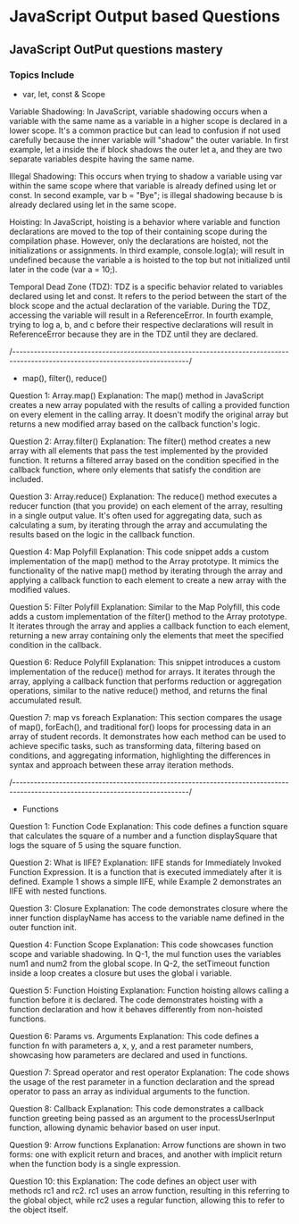 # JavaScript Output based Questions

## JavaScript OutPut questions mastery

### Topics Include

-   var, let, const & Scope

Variable Shadowing:
In JavaScript, variable shadowing occurs when a variable with the same name as a variable in a higher scope is declared in a lower scope.
It's a common practice but can lead to confusion if not used carefully because the inner variable will "shadow" the outer variable.
In first example, let a inside the if block shadows the outer let a, and they are two separate variables despite having the same name.

Illegal Shadowing:
This occurs when trying to shadow a variable using var within the same scope where that variable is already defined using let or const.
In second example, var b = "Bye"; is illegal shadowing because b is already declared using let in the same scope.

Hoisting:
In JavaScript, hoisting is a behavior where variable and function declarations are moved to the top of their containing scope during the compilation phase.
However, only the declarations are hoisted, not the initializations or assignments.
In third example, console.log(a); will result in undefined because the variable a is hoisted to the top but not initialized until later in the code (var a = 10;).

Temporal Dead Zone (TDZ):
TDZ is a specific behavior related to variables declared using let and const. It refers to the period between the start of the block scope and the actual declaration of the variable.
During the TDZ, accessing the variable will result in a ReferenceError.
In fourth example, trying to log a, b, and c before their respective declarations will result in ReferenceError because they are in the TDZ until they are declared.

/-------------------------------------------------------------------------------------------------------------------------------/

-   map(), filter(), reduce()

Question 1: Array.map()
Explanation: The map() method in JavaScript creates a new array populated with the results of calling a provided function on every element in the calling array. It doesn't modify the original array but returns a new modified array based on the callback function's logic.

Question 2: Array.filter()
Explanation: The filter() method creates a new array with all elements that pass the test implemented by the provided function. It returns a filtered array based on the condition specified in the callback function, where only elements that satisfy the condition are included.

Question 3: Array.reduce()
Explanation: The reduce() method executes a reducer function (that you provide) on each element of the array, resulting in a single output value. It's often used for aggregating data, such as calculating a sum, by iterating through the array and accumulating the results based on the logic in the callback function.

Question 4: Map Polyfill
Explanation: This code snippet adds a custom implementation of the map() method to the Array prototype. It mimics the functionality of the native map() method by iterating through the array and applying a callback function to each element to create a new array with the modified values.

Question 5: Filter Polyfill
Explanation: Similar to the Map Polyfill, this code adds a custom implementation of the filter() method to the Array prototype. It iterates through the array and applies a callback function to each element, returning a new array containing only the elements that meet the specified condition in the callback.

Question 6: Reduce Polyfill
Explanation: This snippet introduces a custom implementation of the reduce() method for arrays. It iterates through the array, applying a callback function that performs reduction or aggregation operations, similar to the native reduce() method, and returns the final accumulated result.

Question 7: map vs foreach
Explanation: This section compares the usage of map(), forEach(), and traditional for() loops for processing data in an array of student records. It demonstrates how each method can be used to achieve specific tasks, such as transforming data, filtering based on conditions, and aggregating information, highlighting the differences in syntax and approach between these array iteration methods.

/-------------------------------------------------------------------------------------------------------------------------------/

-   Functions

Question 1: Function Code
Explanation: This code defines a function square that calculates the square of a number and a function displaySquare that logs the square of 5 using the square function.

Question 2: What is IIFE?
Explanation: IIFE stands for Immediately Invoked Function Expression. It is a function that is executed immediately after it is defined. Example 1 shows a simple IIFE, while Example 2 demonstrates an IIFE with nested functions.

Question 3: Closure
Explanation: The code demonstrates closure where the inner function displayName has access to the variable name defined in the outer function init.

Question 4: Function Scope
Explanation: This code showcases function scope and variable shadowing. In Q-1, the mul function uses the variables num1 and num2 from the global scope. In Q-2, the setTimeout function inside a loop creates a closure but uses the global i variable.

Question 5: Function Hoisting
Explanation: Function hoisting allows calling a function before it is declared. The code demonstrates hoisting with a function declaration and how it behaves differently from non-hoisted functions.

Question 6: Params vs. Arguments
Explanation: This code defines a function fn with parameters a, x, y, and a rest parameter numbers, showcasing how parameters are declared and used in functions.

Question 7: Spread operator and rest operator
Explanation: The code shows the usage of the rest parameter in a function declaration and the spread operator to pass an array as individual arguments to the function.

Question 8: Callback
Explanation: This code demonstrates a callback function greeting being passed as an argument to the processUserInput function, allowing dynamic behavior based on user input.

Question 9: Arrow functions
Explanation: Arrow functions are shown in two forms: one with explicit return and braces, and another with implicit return when the function body is a single expression.

Question 10: this
Explanation: The code defines an object user with methods rc1 and rc2. rc1 uses an arrow function, resulting in this referring to the global object, while rc2 uses a regular function, allowing this to refer to the object itself.
